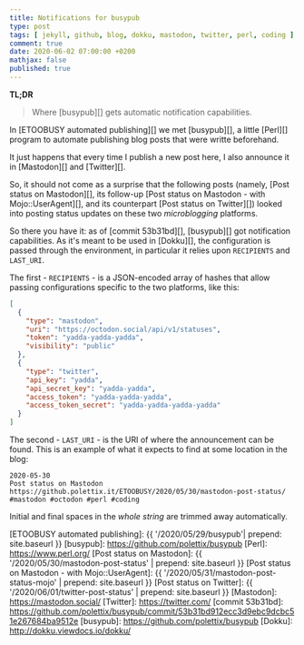 ```yaml
---
title: Notifications for busypub
type: post
tags: [ jekyll, github, blog, dokku, mastodon, twitter, perl, coding ]
comment: true
date: 2020-06-02 07:00:00 +0200
mathjax: false
published: true
---
```


**TL;DR**

> Where [busypub][] gets automatic notification capabilities.

In [ETOOBUSY automated publishing][] we met [busypub][], a little
[Perl][] program to automate publishing blog posts that were writte
beforehand.

It just happens that every time I publish a new post here, I also
announce it in [Mastodon][] and [Twitter][].

So, it should not come as a surprise that the following posts (namely,
[Post status on Mastodon][], its follow-up [Post status on Mastodon -
with Mojo::UserAgent][], and its counterpart [Post status on Twitter][])
looked into posting status updates on these two *microblogging*
platforms.

So there you have it: as of [commit 53b31bd][], [busypub][] got
notification capabilities. As it's meant to be used in [Dokku][], the
configuration is passed through the environment, in particular it
relies upon `RECIPIENTS` and `LAST_URI`.

The first - `RECIPIENTS` - is a JSON-encoded array of hashes that allow
passing configurations specific to the two platforms, like this:

```JSON
[
  {
    "type": "mastodon",
    "uri": "https://octodon.social/api/v1/statuses",
    "token": "yadda-yadda-yadda",
    "visibility": "public"
  },
  {
    "type": "twitter",
    "api_key": "yadda",
    "api_secret_key": "yadda-yadda",
    "access_token": "yadda-yadda-yadda",
    "access_token_secret": "yadda-yadda-yadda-yadda"
  }
]
```

The second - `LAST_URI` - is the URI of where the announcement can be
found. This is an example of what it expects to find at some location in
the blog:

```text
2020-05-30
Post status on Mastodon https://github.polettix.it/ETOOBUSY/2020/05/30/mastodon-post-status/ #mastodon #octodon #perl #coding
```

Initial and final spaces in the *whole string* are trimmed away
automatically.




[ETOOBUSY automated publishing]: {{ '/2020/05/29/busypub'| prepend: site.baseurl }}
[busypub]: https://github.com/polettix/busypub
[Perl]: https://www.perl.org/
[Post status on Mastodon]: {{ '/2020/05/30/mastodon-post-status' | prepend: site.baseurl }}
[Post status on Mastodon - with Mojo::UserAgent]: {{ '/2020/05/31/mastodon-post-status-mojo' | prepend: site.baseurl }}
[Post status on Twitter]: {{ '/2020/06/01/twitter-post-status' | prepend: site.baseurl }}
[Mastodon]: https://mastodon.social/
[Twitter]: https://twitter.com/
[commit 53b31bd]: https://github.com/polettix/busypub/commit/53b31bd912ecc3d9ebc9dcbc51e267684ba9512e
[busypub]: https://github.com/polettix/busypub
[Dokku]: http://dokku.viewdocs.io/dokku/

